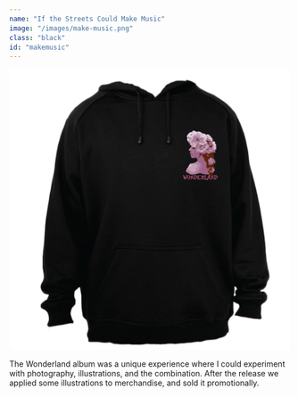 ```yaml
---
name: "If the Streets Could Make Music"
image: "/images/make-music.png"
class: "black"
id: "makemusic"
---
```


![](/images/hoodie-black.png)

The Wonderland album was a unique experience where I could experiment with photography, illustrations, and the combination. After the release we applied some illustrations to merchandise, and sold it promotionally.
